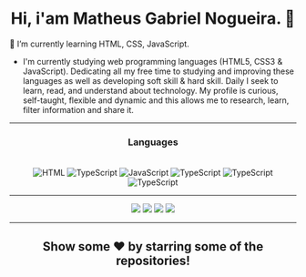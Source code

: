 <h1 align="center">Hi, i'am Matheus Gabriel Nogueira. 👋</h1>
<p>
🌱 I’m currently learning HTML, CSS, JavaScript. <br>

- I'm currently studying web programming languages (HTML5, CSS3 & JavaScript).
Dedicating all my free time to studying and improving these languages as well as developing soft skill & hard skill. Daily I seek to learn, read, and understand about technology. My profile is curious, self-taught, flexible and dynamic and this allows me to research, learn, filter information and share it.
</p>

<hr/>

 <h3 align="center">
Languages
</h3>

 <div align="center" style="display: inline_block"><br>
 <img align="center" alt="HTML" src="https://img.shields.io/badge/-HTML5-white?style=for-the-badge&logo=HTML5&logoColor=blue">
 <img align="center" alt="TypeScript" src="https://img.shields.io/badge/-CSS3-white?style=for-the-badge&logo=CSS3&logoColor=blue">
 <img align="center" alt="JavaScript" src="https://img.shields.io/badge/-JavaScript-white?style=for-the-badge&logo=JavaScript&logoColor=blue">
 <img align="center" alt="TypeScript" src="https://img.shields.io/badge/-TypeScript-white?style=for-the-badge&logo=typescript&logoColor=blue">
 <img align="center" alt="TypeScript" src="https://img.shields.io/badge/-Angular-white?style=for-the-badge&logo=Angular&logoColor=blue">
 <img align="center" alt="TypeScript" src="https://img.shields.io/badge/-Vue-white?style=for-the-badge&logo=Vue&logoColor=blue">
</div>

<hr/>

<div align="center"> 
 <a href="https://www.linkedin.com/in/eomgn/" target="_blank"><img src="https://img.shields.io/badge/-LinkedIn-%230077B5?style=for-the-badge&logo=linkedin&logoColor=white" target="_blank"></a> 
  <a href="https://www.instagram.com/matheuzngr/" target="_blank"><img src="https://img.shields.io/badge/-Instagram-%23E4405F?style=for-the-badge&logo=instagram&logoColor=white" target="_blank"></a>
  <a href = "mailto:eomgnxd@gmail.com" target="_blank"><img src="https://img.shields.io/badge/-Email-%23333?style=for-the-badge&logo=icloud&logoColor=white" target="_blank"></a>
  <a href = "https://api.whatsapp.com/send?phone=5588981470492" target="_blank"><img src="https://img.shields.io/badge/WhatsApp-25D366?style=for-the-badge&logo=whatsapp&logoColor=white" target="_blank"></a>

<hr/>

<h2 align="center">
  Show some ❤️ by starring some of the repositories!
</h2>

